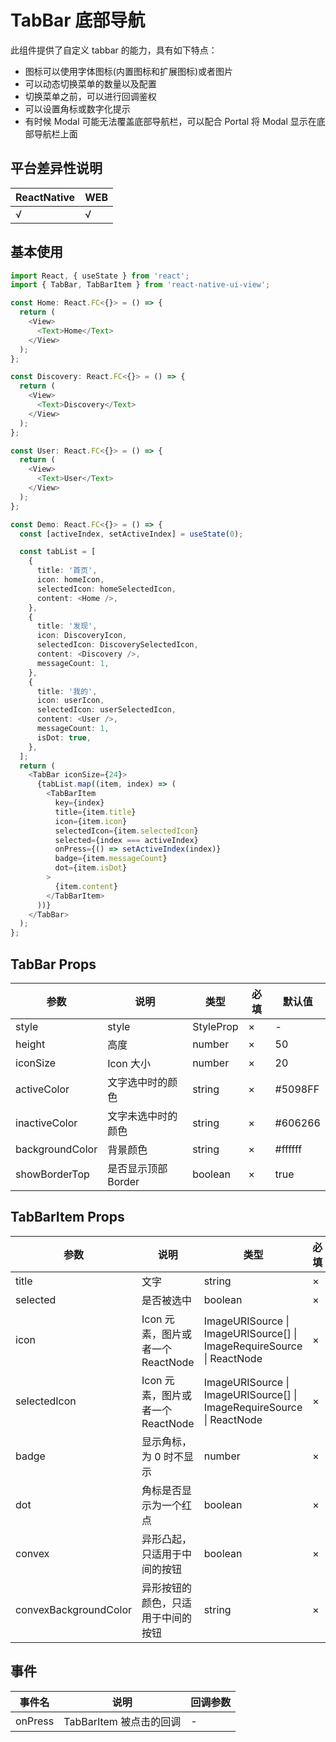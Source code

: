 # TabBar 底部导航

此组件提供了自定义 tabbar 的能力，具有如下特点：

- 图标可以使用字体图标(内置图标和扩展图标)或者图片
- 可以动态切换菜单的数量以及配置
- 切换菜单之前，可以进行回调鉴权
- 可以设置角标或数字化提示
- 有时候 Modal 可能无法覆盖底部导航栏，可以配合 Portal 将 Modal 显示在底部导航栏上面

## 平台差异性说明

| ReactNative | WEB |
| ----------- | --- |
| √           | √   |

## 基本使用

```typescript
import React, { useState } from 'react';
import { TabBar, TabBarItem } from 'react-native-ui-view';

const Home: React.FC<{}> = () => {
  return (
    <View>
      <Text>Home</Text>
    </View>
  );
};

const Discovery: React.FC<{}> = () => {
  return (
    <View>
      <Text>Discovery</Text>
    </View>
  );
};

const User: React.FC<{}> = () => {
  return (
    <View>
      <Text>User</Text>
    </View>
  );
};

const Demo: React.FC<{}> = () => {
  const [activeIndex, setActiveIndex] = useState(0);

  const tabList = [
    {
      title: '首页',
      icon: homeIcon,
      selectedIcon: homeSelectedIcon,
      content: <Home />,
    },
    {
      title: '发现',
      icon: DiscoveryIcon,
      selectedIcon: DiscoverySelectedIcon,
      content: <Discovery />,
      messageCount: 1,
    },
    {
      title: '我的',
      icon: userIcon,
      selectedIcon: userSelectedIcon,
      content: <User />,
      messageCount: 1,
      isDot: true,
    },
  ];
  return (
    <TabBar iconSize={24}>
      {tabList.map((item, index) => (
        <TabBarItem
          key={index}
          title={item.title}
          icon={item.icon}
          selectedIcon={item.selectedIcon}
          selected={index === activeIndex}
          onPress={() => setActiveIndex(index)}
          badge={item.messageCount}
          dot={item.isDot}
        >
          {item.content}
        </TabBarItem>
      ))}
    </TabBar>
  );
};
```

## TabBar Props

| 参数            | 说明                | 类型                 | 必填 | 默认值  |
| --------------- | ------------------- | -------------------- | ---- | ------- |
| style           | style               | StyleProp<ViewStyle> | ×    | -       |
| height          | 高度                | number               | ×    | 50      |
| iconSize        | Icon 大小           | number               | ×    | 20      |
| activeColor     | 文字选中时的颜色    | string               | ×    | #5098FF |
| inactiveColor   | 文字未选中时的颜色  | string               | ×    | #606266 |
| backgroundColor | 背景颜色            | string               | ×    | #ffffff |
| showBorderTop   | 是否显示顶部 Border | boolean              | ×    | true    |

## TabBarItem Props

| 参数                  | 说明                               | 类型                                                                  | 必填 | 默认值 |
| --------------------- | ---------------------------------- | --------------------------------------------------------------------- | ---- | ------ |
| title                 | 文字                               | string                                                                | ×    | -      |
| selected              | 是否被选中                         | boolean                                                               | ×    | false  |
| icon                  | Icon 元素，图片或者一个 ReactNode  | ImageURISource \| ImageURISource[] \| ImageRequireSource \| ReactNode | ×    | 20     |
| selectedIcon          | Icon 元素，图片或者一个 ReactNode  | ImageURISource \| ImageURISource[] \| ImageRequireSource \| ReactNode | ×    | -      |
| badge                 | 显示角标，为 0 时不显示            | number                                                                | ×    | -      |
| dot                   | 角标是否显示为一个红点             | boolean                                                               | ×    | false  |
| convex                | 异形凸起，只适用于中间的按钮       | boolean                                                               | ×    | false  |
| convexBackgroundColor | 异形按钮的颜色，只适用于中间的按钮 | string                                                                | ×    | -      |

## 事件

| 事件名  | 说明                    | 回调参数 |
| ------- | ----------------------- | -------- |
| onPress | TabBarItem 被点击的回调 | -        |
